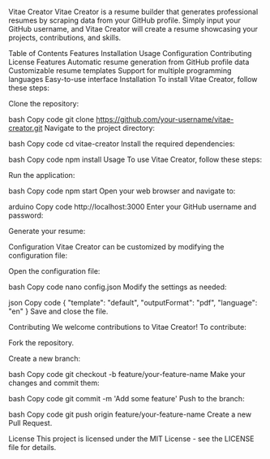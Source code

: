 Vitae Creator
Vitae Creator is a resume builder that generates professional resumes by scraping data from your GitHub profile. Simply input your GitHub username, and Vitae Creator will create a resume showcasing your projects, contributions, and skills.

Table of Contents
Features
Installation
Usage
Configuration
Contributing
License
Features
Automatic resume generation from GitHub profile data
Customizable resume templates
Support for multiple programming languages
Easy-to-use interface
Installation
To install Vitae Creator, follow these steps:

Clone the repository:

bash
Copy code
git clone https://github.com/your-username/vitae-creator.git
Navigate to the project directory:

bash
Copy code
cd vitae-creator
Install the required dependencies:

bash
Copy code
npm install
Usage
To use Vitae Creator, follow these steps:

Run the application:

bash
Copy code
npm start
Open your web browser and navigate to:

arduino
Copy code
http://localhost:3000
Enter your GitHub username and password:


Generate your resume:


Configuration
Vitae Creator can be customized by modifying the configuration file:

Open the configuration file:

bash
Copy code
nano config.json
Modify the settings as needed:

json
Copy code
{
  "template": "default",
  "outputFormat": "pdf",
  "language": "en"
}
Save and close the file.

Contributing
We welcome contributions to Vitae Creator! To contribute:

Fork the repository.

Create a new branch:

bash
Copy code
git checkout -b feature/your-feature-name
Make your changes and commit them:

bash
Copy code
git commit -m 'Add some feature'
Push to the branch:

bash
Copy code
git push origin feature/your-feature-name
Create a new Pull Request.

License
This project is licensed under the MIT License - see the LICENSE file for details.
